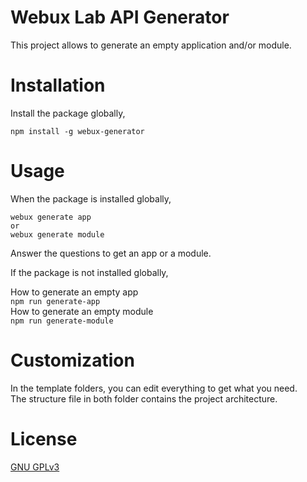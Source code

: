 # Webux Lab API Generator
This project allows to generate an empty application and/or module.

# Installation
Install the package globally,
```
npm install -g webux-generator
```

# Usage
When the package is installed globally,
```
webux generate app
or
webux generate module
```
Answer the questions to get an app or a module.

If the package is not installed globally,

How to generate an empty app  
```npm run generate-app ```  
How to generate an empty module  
```npm run generate-module ```  

# Customization
In the template folders, you can edit everything to get what you need.  
The structure file in both folder contains the project architecture.  

# License
[GNU GPLv3](https://choosealicense.com/licenses/gpl-3.0/)